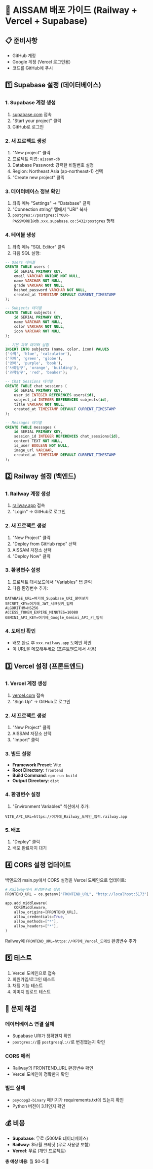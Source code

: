# 🚀 AISSAM 배포 가이드 (Railway + Vercel + Supabase)

## 📋 **준비사항**
- GitHub 계정
- Google 계정 (Vercel 로그인용)
- 코드를 GitHub에 푸시

## 1️⃣ **Supabase 설정 (데이터베이스)**

### 1. Supabase 계정 생성
1. [supabase.com](https://supabase.com) 접속
2. "Start your project" 클릭
3. GitHub로 로그인

### 2. 새 프로젝트 생성
1. "New project" 클릭
2. 프로젝트 이름: `aissam-db`
3. Database Password: 강력한 비밀번호 설정
4. Region: Northeast Asia (ap-northeast-1) 선택
5. "Create new project" 클릭

### 3. 데이터베이스 정보 확인
1. 좌측 메뉴 "Settings" → "Database" 클릭
2. "Connection string" 탭에서 "URI" 복사
3. `postgres://postgres:[YOUR-PASSWORD]@db.xxx.supabase.co:5432/postgres` 형태

### 4. 테이블 생성
1. 좌측 메뉴 "SQL Editor" 클릭
2. 다음 SQL 실행:

```sql
-- Users 테이블
CREATE TABLE users (
    id SERIAL PRIMARY KEY,
    email VARCHAR UNIQUE NOT NULL,
    name VARCHAR NOT NULL,
    grade VARCHAR NOT NULL,
    hashed_password VARCHAR NOT NULL,
    created_at TIMESTAMP DEFAULT CURRENT_TIMESTAMP
);

-- Subjects 테이블  
CREATE TABLE subjects (
    id SERIAL PRIMARY KEY,
    name VARCHAR NOT NULL,
    color VARCHAR NOT NULL,
    icon VARCHAR NOT NULL
);

-- 기본 과목 데이터 삽입
INSERT INTO subjects (name, color, icon) VALUES
('수학', 'blue', 'calculator'),
('국어', 'green', 'globe'),
('영어', 'purple', 'book'),
('사회탐구', 'orange', 'building'),
('과학탐구', 'red', 'beaker');

-- Chat Sessions 테이블
CREATE TABLE chat_sessions (
    id SERIAL PRIMARY KEY,
    user_id INTEGER REFERENCES users(id),
    subject_id INTEGER REFERENCES subjects(id),
    title VARCHAR NOT NULL,
    created_at TIMESTAMP DEFAULT CURRENT_TIMESTAMP
);

-- Messages 테이블
CREATE TABLE messages (
    id SERIAL PRIMARY KEY,
    session_id INTEGER REFERENCES chat_sessions(id),
    content TEXT NOT NULL,
    is_user BOOLEAN NOT NULL,
    image_url VARCHAR,
    created_at TIMESTAMP DEFAULT CURRENT_TIMESTAMP
);
```

## 2️⃣ **Railway 설정 (백엔드)**

### 1. Railway 계정 생성
1. [railway.app](https://railway.app) 접속  
2. "Login" → GitHub로 로그인

### 2. 새 프로젝트 생성
1. "New Project" 클릭
2. "Deploy from GitHub repo" 선택
3. AISSAM 저장소 선택
4. "Deploy Now" 클릭

### 3. 환경변수 설정
1. 프로젝트 대시보드에서 "Variables" 탭 클릭
2. 다음 환경변수 추가:

```
DATABASE_URL=여기에_Supabase_URI_붙여넣기
SECRET_KEY=여기에_JWT_시크릿키_입력
ALGORITHM=HS256
ACCESS_TOKEN_EXPIRE_MINUTES=10080
GEMINI_API_KEY=여기에_Google_Gemini_API_키_입력
```

### 4. 도메인 확인
- 배포 완료 후 `xxx.railway.app` 도메인 확인
- 이 URL을 메모해두세요 (프론트엔드에서 사용)

## 3️⃣ **Vercel 설정 (프론트엔드)**

### 1. Vercel 계정 생성
1. [vercel.com](https://vercel.com) 접속
2. "Sign Up" → GitHub로 로그인

### 2. 새 프로젝트 생성
1. "New Project" 클릭
2. AISSAM 저장소 선택
3. "Import" 클릭

### 3. 빌드 설정
- **Framework Preset**: Vite
- **Root Directory**: `frontend`
- **Build Command**: `npm run build`
- **Output Directory**: `dist`

### 4. 환경변수 설정
1. "Environment Variables" 섹션에서 추가:

```
VITE_API_URL=https://여기에_Railway_도메인_입력.railway.app
```

### 5. 배포
1. "Deploy" 클릭
2. 배포 완료까지 대기

## 4️⃣ **CORS 설정 업데이트**

백엔드의 main.py에서 CORS 설정을 Vercel 도메인으로 업데이트:

```python
# Railway에서 환경변수로 설정
FRONTEND_URL = os.getenv("FRONTEND_URL", "http://localhost:5173")

app.add_middleware(
    CORSMiddleware,
    allow_origins=[FRONTEND_URL],
    allow_credentials=True,
    allow_methods=["*"],
    allow_headers=["*"],
)
```

Railway에 `FRONTEND_URL=https://여기에_Vercel_도메인` 환경변수 추가

## 5️⃣ **테스트**

1. Vercel 도메인으로 접속
2. 회원가입/로그인 테스트
3. 채팅 기능 테스트
4. 이미지 업로드 테스트

## 🔧 **문제 해결**

### 데이터베이스 연결 실패
- Supabase URI가 정확한지 확인
- `postgres://`를 `postgresql://`로 변경했는지 확인

### CORS 에러
- Railway의 FRONTEND_URL 환경변수 확인
- Vercel 도메인이 정확한지 확인

### 빌드 실패
- `psycopg2-binary` 패키지가 requirements.txt에 있는지 확인
- Python 버전이 3.11인지 확인

## 💰 **비용**
- **Supabase**: 무료 (500MB 데이터베이스)
- **Railway**: $5/월 크레딧 (무료 사용량 포함)
- **Vercel**: 무료 (개인 프로젝트)

**총 예상 비용**: 월 $0-5 🎉
